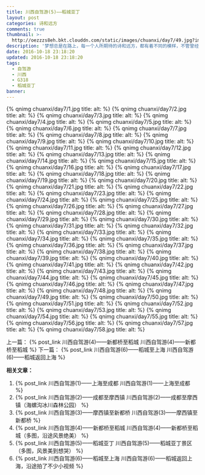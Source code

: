 ```yaml
---
title: 川西自驾游(5)——稻城亚丁
layout: post
categories: 诗和远方
comments: true
thumbnail: >-
  http://oezzzs8eh.bkt.clouddn.com/static/images/chuanxi/day7/49.jpg?imageView2/2/w/600/
description: '梦想总是在路上，每一个人所期待的诗和远方，都有着不同的模样，不管曾经怎样的心生向往，都不如此刻启程前往；'
date: 2016-10-18 23:18:20
updated: 2016-10-18 23:18:20
tags: 
  - 自驾游
  - 川西
  - G318
  - 稻城亚丁
banner:
---
```


{% qnimg chuanxi/day7/1.jpg title: alt: %}
{% qnimg chuanxi/day7/2.jpg title: alt: %}
{% qnimg chuanxi/day7/3.jpg title: alt: %}
{% qnimg chuanxi/day7/4.jpg title: alt: %}
{% qnimg chuanxi/day7/5.jpg title: alt: %}
{% qnimg chuanxi/day7/6.jpg title: alt: %}
{% qnimg chuanxi/day7/7.jpg title: alt: %}
{% qnimg chuanxi/day7/8.jpg title: alt: %}
{% qnimg chuanxi/day7/9.jpg title: alt: %}
{% qnimg chuanxi/day7/10.jpg title: alt: %}
{% qnimg chuanxi/day7/11.jpg title: alt: %}
{% qnimg chuanxi/day7/12.jpg title: alt: %}
{% qnimg chuanxi/day7/13.jpg title: alt: %}
{% qnimg chuanxi/day7/14.jpg title: alt: %}
{% qnimg chuanxi/day7/15.jpg title: alt: %}
{% qnimg chuanxi/day7/16.jpg title: alt: %}
{% qnimg chuanxi/day7/17.jpg title: alt: %}
{% qnimg chuanxi/day7/18.jpg title: alt: %}
{% qnimg chuanxi/day7/19.jpg title: alt: %}
{% qnimg chuanxi/day7/20.jpg title: alt: %}
{% qnimg chuanxi/day7/21.jpg title: alt: %}
{% qnimg chuanxi/day7/22.jpg title: alt: %}
{% qnimg chuanxi/day7/23.jpg title: alt: %}
{% qnimg chuanxi/day7/24.jpg title: alt: %}
{% qnimg chuanxi/day7/25.jpg title: alt: %}
{% qnimg chuanxi/day7/26.jpg title: alt: %}
{% qnimg chuanxi/day7/27.jpg title: alt: %}
{% qnimg chuanxi/day7/28.jpg title: alt: %}
{% qnimg chuanxi/day7/29.jpg title: alt: %}
{% qnimg chuanxi/day7/30.jpg title: alt: %}
{% qnimg chuanxi/day7/31.jpg title: alt: %}
{% qnimg chuanxi/day7/32.jpg title: alt: %}
{% qnimg chuanxi/day7/33.jpg title: alt: %}
{% qnimg chuanxi/day7/34.jpg title: alt: %}
{% qnimg chuanxi/day7/35.jpg title: alt: %}
{% qnimg chuanxi/day7/36.jpg title: alt: %}
{% qnimg chuanxi/day7/37.jpg title: alt: %}
{% qnimg chuanxi/day7/38.jpg title: alt: %}
{% qnimg chuanxi/day7/39.jpg title: alt: %}
{% qnimg chuanxi/day7/40.jpg title: alt: %}
{% qnimg chuanxi/day7/41.jpg title: alt: %}
{% qnimg chuanxi/day7/42.jpg title: alt: %}
{% qnimg chuanxi/day7/43.jpg title: alt: %}
{% qnimg chuanxi/day7/44.jpg title: alt: %}
{% qnimg chuanxi/day7/45.jpg title: alt: %}
{% qnimg chuanxi/day7/46.jpg title: alt: %}
{% qnimg chuanxi/day7/47.jpg title: alt: %}
{% qnimg chuanxi/day7/48.jpg title: alt: %}
{% qnimg chuanxi/day7/49.jpg title: alt: %}
{% qnimg chuanxi/day7/50.jpg title: alt: %}
{% qnimg chuanxi/day7/51.jpg title: alt: %}
{% qnimg chuanxi/day7/52.jpg title: alt: %}
{% qnimg chuanxi/day7/53.jpg title: alt: %}
{% qnimg chuanxi/day7/54.jpg title: alt: %}
{% qnimg chuanxi/day7/55.jpg title: alt: %}
{% qnimg chuanxi/day7/56.jpg title: alt: %}
{% qnimg chuanxi/day7/57.jpg title: alt: %}
{% qnimg chuanxi/day7/58.jpg title: alt: %}

上一篇： {% post_link 川西自驾游(4)——新都桥至稻城 川西自驾游(4)——新都桥至稻城 %}
下一篇： {% post_link 川西自驾游(6)——稻城至上海 川西自驾游(6)——稻城返回上海 %}

**相关文章：**
1. {% post_link 川西自驾游(1)——上海至成都 川西自驾游(1)——上海至成都 %}
2. {% post_link 川西自驾游(2)——成都至摩西镇 川西自驾游(2)——成都至摩西镇（海螺沟冰川森林公园） %}
3. {% post_link 川西自驾游(3)——摩西镇至新都桥 川西自驾游(3)——摩西镇至新都桥 %}
4. {% post_link 川西自驾游(4)——新都桥至稻城 川西自驾游(4)——新都桥至稻城（多图，沿途风景绝美） %}
5. {% post_link 川西自驾游(5)——稻城亚丁 川西自驾游(5)——稻城亚丁景区（多图，风景美到想哭） %}
6. {% post_link 川西自驾游(6)——稻城至上海 川西自驾游(6)——稻城返回上海，沿途拍了不少小视频 %}